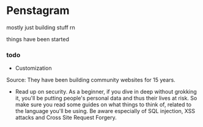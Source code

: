 # Penstagram
mostly just building stuff rn


things have been started


### todo
- Customization



Source: They have been building community websites for 15 years.

- Read up on security. As a beginner, if you dive in deep without grokking it, you'll be putting people's personal data and thus their lives at risk. So make sure you read some guides on what things to think of, related to the language you'll be using. Be aware especially of SQL injection, XSS attacks and Cross Site Request Forgery.
